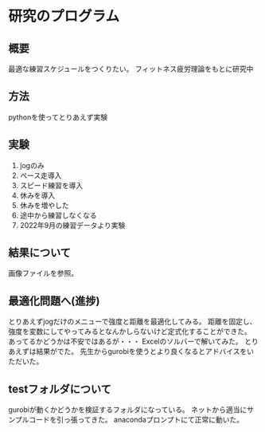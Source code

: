 # 研究のプログラム

## 概要

最適な練習スケジュールをつくりたい。
フィットネス疲労理論をもとに研究中

## 方法
pythonを使ってとりあえず実験

## 実験
1. jogのみ
2. ペース走導入
3. スピード練習を導入
4. 休みを導入
5. 休みを増やした
6. 途中から練習しなくなる
7. 2022年9月の練習データより実験

## 結果について

画像ファイルを参照。

## 最適化問題へ(進捗)

とりあえずjogだけのメニューで強度と距離を最適化してみる。
距離を固定し、強度を変数にしてやってみるとなんかしらないけど定式化することができた。
あってるかどうかは不安ではあるが・・・
Excelのソルバーで解いてみた。
とりあえずは結果がでた。
先生からgurobiを使うとより良くなるとアドバイスをいただいた。

## testフォルダについて
gurobiが動くかどうかを検証するフォルダになっている。
ネットから適当にサンプルコードを引っ張ってきた。
anacondaプロンプトにて正常に動いた。

